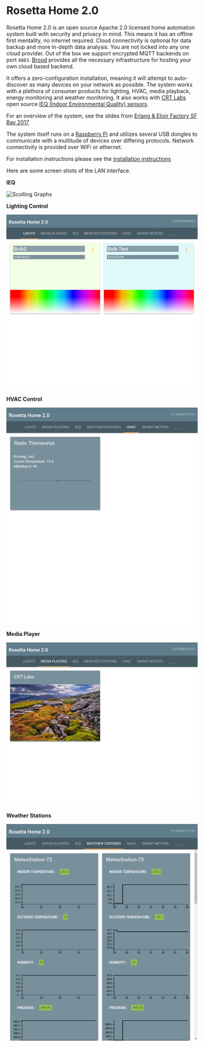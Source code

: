 # Rosetta Home 2.0

Rosetta Home 2.0 is an open source Apache 2.0 licensed home automation system built with security and privacy in mind. This means it has an offline first mentality, no internet required. Cloud connectivity is optional for data backup and more in-depth data analysis. You are not locked into any one cloud provider. Out of the box we support encrypted MQTT backends on port `4883`. [Brood](https://github.com/rosetta-home/brood) provides all the necessary infrastructure for hosting your own cloud based backend.

It offers a zero-configuration installation, meaning it will attempt to auto-discover as many devices on your network as possible. The system works with a plethora of consumer products for lighting, HVAC, media playback, energy monitoring and weather monitoring. It also works with [CRT Labs](https://crtlabs.org) open source [IEQ (Indoor Environmental Quality) sensors](https://github.com/NationalAssociationOfRealtors/IndoorAirQualitySensor).

For an overview of the system, see the slides from [Erlang & Elixir Factory SF Bay 2017](https://docs.google.com/presentation/d/1ebwoJh2H1aQTldHATP0jEGBsT74Yr3dEMmRqTPQvQec/pub?start=false&loop=false&delayms=30000)

The system itself runs on a [Raspberry Pi](https://www.raspberrypi.org/) and utilizes several USB dongles to communicate with a multitude of devices over differing protocols. Network connectivity is provided over WiFi or ethernet.

For installation instructions please see the [installation instructions](/INSTALL.md)

Here are some screen shots of the LAN interface.

**IEQ**

![Scolling Graphs](/assets/RosettaHome2.0.gif)


**Lighting Control**

![Lights](/assets/lights.png)

**HVAC Control**

![HVAC](/assets/hvac.png)

**Media Player**

![Media Player](/assets/media_player.png)

**Weather Stations**

![Weather Stations](/assets/weather_stations.png)
